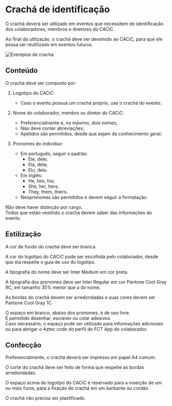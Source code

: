 # Crachá de identificação

O crachá deverá ser utilizado em eventos que necessitem de identificação dos colaboradores, membros e diretores do CACiC.

Ao final da utilização, o crachá deve ser devolvido ao CACiC, para que ele possa ser reutilizado em eventos futuros.

![Exemplos de crachá](/guidelines/design/badges.avif)

## Conteúdo

O crachá deve ser composto por:

1. Logotipo do CACiC:

   - Caso o evento possua um crachá próprio, use o crachá do evento.

1. Nome do colaborador, membro ou diretor do CACiC:

   - Preferencialmente e, no máximo, dois nomes;
   - Não deve conter abreviações;
   - Apelidos são permitidos, desde que sejam de conhecimento geral;

1. Pronomes do indivíduo:

   - Em português, seguir o padrão:
     - Ele, dele;
     - Ela, dela;
     - Elu, delu.
   - Em inglês:
     - He, him, his;
     - She, her, hers;
     - They, them, theirs.
   - Neopronomes são permitidos e devem seguir a formatação.

Não deve haver distinção por cargo.  
Todos que estão vestindo o crachá devem saber das informações do evento.

## Estilização

A cor de fundo do crachá deve ser branca.

A cor do logotipo do CACiC pode ser escolhida pelo colaborador, desde que ela respeite o guia de uso do logotipo.

A tipografia do nome deve ser Inter Medium em cor preta.

A tipografia dos pronomes deve ser Inter Regular em cor Pantone Cool Gray 9C, em tamanho 35% menor que a do nome.

As bordas do crachá devem ser arredondadas e suas cores devem ser Pantone Cool Gray 1C.

O espaço em branco, abaixo dos pronomes, é de uso livre.  
É permitido desenhar, escrever ou colar adesivos.  
Caso necessário, o espaço pode ser utilizado para informações adicionais ou para abrigar o Aztec code do perfil do FCT App do colaborador.

## Confecção

Preferencialmente, o crachá deverá ser impresso em papel A4 comum.

O corte do crachá deve ser feito de forma que respeite as bordas arredondadas.

O espaço acima do logotipo do CACiC é reservado para a inserção de um ou mais furos, para a fixação do crachá em um barbante ou cordão.

O crachá não precisa ser plastificado.

